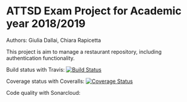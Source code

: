 # ATTSD Exam Project for Academic year 2018/2019

Authors: Giulia Dallai, Chiara Rapicetta

This project is aim to manage a restaurant repository, including authentication functionality.

Build status with Travis: [![Build Status](https://travis-ci.org/chiararapicetta/ATTSDExam.svg?branch=master)](https://travis-ci.org/chiararapicetta/ATTSDExam)

Coverage status with Coveralls: [![Coverage Status](https://coveralls.io/repos/github/chiararapicetta/ATTSDExam/badge.svg?branch=master)](https://coveralls.io/github/chiararapicetta/ATTSDExam?branch=master)

Code quality with Sonarcloud: 
